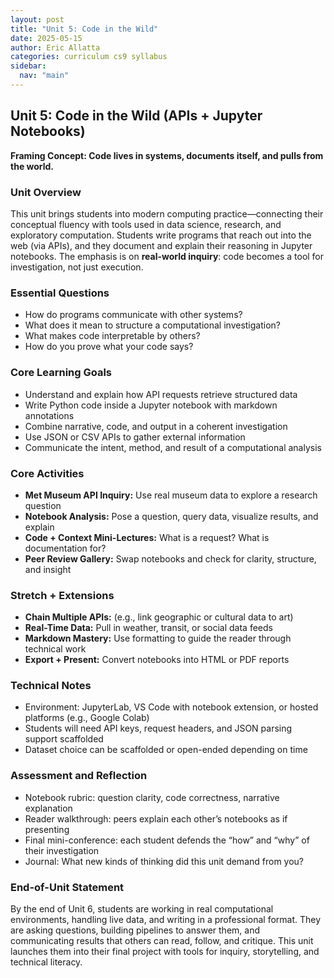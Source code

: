 ```yaml
---
layout: post
title: "Unit 5: Code in the Wild"
date: 2025-05-15
author: Eric Allatta
categories: curriculum cs9 syllabus
sidebar:
  nav: "main"
---
```


## Unit 5: Code in the Wild (APIs + Jupyter Notebooks)
**Framing Concept: Code lives in systems, documents itself, and pulls from the world.**

### Unit Overview
This unit brings students into modern computing practice—connecting their conceptual fluency with tools used in data science, research, and exploratory computation. Students write programs that reach out into the web (via APIs), and they document and explain their reasoning in Jupyter notebooks. The emphasis is on **real-world inquiry**: code becomes a tool for investigation, not just execution.

### Essential Questions
- How do programs communicate with other systems?
- What does it mean to structure a computational investigation?
- What makes code interpretable by others?
- How do you prove what your code says?

### Core Learning Goals
- Understand and explain how API requests retrieve structured data
- Write Python code inside a Jupyter notebook with markdown annotations
- Combine narrative, code, and output in a coherent investigation
- Use JSON or CSV APIs to gather external information
- Communicate the intent, method, and result of a computational analysis

### Core Activities
- **Met Museum API Inquiry:** Use real museum data to explore a research question
- **Notebook Analysis:** Pose a question, query data, visualize results, and explain
- **Code + Context Mini-Lectures:** What is a request? What is documentation for?
- **Peer Review Gallery:** Swap notebooks and check for clarity, structure, and insight

### Stretch + Extensions
- **Chain Multiple APIs:** (e.g., link geographic or cultural data to art)
- **Real-Time Data:** Pull in weather, transit, or social data feeds
- **Markdown Mastery:** Use formatting to guide the reader through technical work
- **Export + Present:** Convert notebooks into HTML or PDF reports

### Technical Notes
- Environment: JupyterLab, VS Code with notebook extension, or hosted platforms (e.g., Google Colab)
- Students will need API keys, request headers, and JSON parsing support scaffolded
- Dataset choice can be scaffolded or open-ended depending on time

### Assessment and Reflection
- Notebook rubric: question clarity, code correctness, narrative explanation
- Reader walkthrough: peers explain each other’s notebooks as if presenting
- Final mini-conference: each student defends the “how” and “why” of their investigation
- Journal: What new kinds of thinking did this unit demand from you?

### End-of-Unit Statement
By the end of Unit 6, students are working in real computational environments, handling live data, and writing in a professional format. They are asking questions, building pipelines to answer them, and communicating results that others can read, follow, and critique. This unit launches them into their final project with tools for inquiry, storytelling, and technical literacy.
